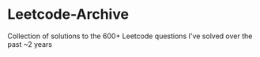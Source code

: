 # Leetcode-Archive
Collection of solutions to the 600+ Leetcode questions I've solved over the past ~2 years
